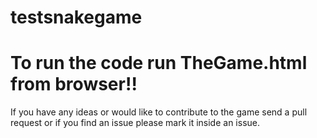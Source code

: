 # testsnakegame
<h1>To run the code run TheGame.html from browser!!</h1>

If you have any ideas or would like to contribute to the game send a pull request or if you find an issue please mark it inside an issue.
